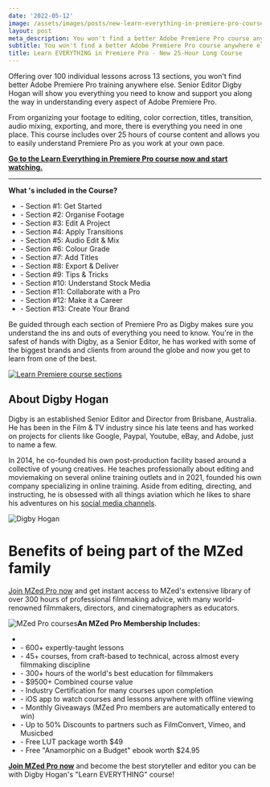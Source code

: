 ```yaml
---
date: '2022-05-12'
image: /assets/images/posts/new-learn-everything-in-premiere-pro-course-hero.jpg
layout: post
meta_description: You won't find a better Adobe Premiere Pro course anywhere else
subtitle: You won't find a better Adobe Premiere Pro course anywhere else
title: Learn EVERYTHING in Premiere Pro - New 25-Hour Long Course
---
```


Offering over 100 individual lessons across 13 sections, you won't find better Adobe Premiere Pro training anywhere else. Senior Editor Digby Hogan will show you everything you need to know and support you along the way in understanding every aspect of Adobe Premiere Pro. 

From organizing your footage to editing, color correction, titles, transition, audio mixing, exporting, and more, there is everything you need in one place. This course includes over 25 hours of course content and allows you to easily understand Premiere Pro as you work at your own pace.

[**Go to the Learn Everything in Premiere Pro course now and start watching.**](https://www.mzed.com/courses/learn-everything-in-premiere-pro)

* * *

**What 's included in the Course?**

  * \- Section #1: Get Started
  * \- Section #2: Organise Footage
  * \- Section #3: Edit A Project
  * \- Section #4: Apply Transitions
  * \- Section #5: Audio Edit & Mix
  * \- Section #6: Colour Grade
  * \- Section #7: Add Titles
  * \- Section #8: Export & Deliver 
  * \- Section #9: Tips & Tricks
  * \- Section #10: Understand Stock Media
  * \- Section #11: Collaborate with a Pro
  * \- Section #12: Make it a Career 
  * \- Section #13: Create Your Brand



 

Be guided through each section of Premiere Pro as Digby makes sure you understand the ins and outs of everything you need to know. You're in the safest of hands with Digby, as a Senior Editor, he has worked with some of the biggest brands and clients from around the globe and now you get to learn from one of the best.

 

[![Learn Premiere course sections](https://mzed-cdn1.sfo2.cdn.digitaloceanspaces.com/uploads/news/learn-premiere-course-box-art-1536x864.jpeg)](https://www.mzed.com/courses/learn-everything-in-premiere-pro)

## **About Digby Hogan**

Digby is an established Senior Editor and Director from Brisbane, Australia. He has been in the Film & TV industry since his late teens and has worked on projects for clients like Google, Paypal, Youtube, eBay, and Adobe, just to name a few.

In 2014, he co-founded his own post-production facility based around a collective of young creatives. He teaches professionally about editing and moviemaking on several online training outlets and in 2021, founded his own company specializing in online training. Aside from editing, directing, and instructing, he is obsessed with all things aviation which he likes to share his adventures on his [social media channels](https://www.instagram.com/therealdigbyhogan/?hl=en).

![Digby Hogan](https://mzed-cdn1.sfo2.cdn.digitaloceanspaces.com/uploads/news/MeetYourInstructor_DigbyHogan_Master.png)

# **Benefits of being part of the MZed family**

[Join MZed Pro now](https://www.mzed.com/checkout/?sku=MZEDPRO12) and get instant access to MZed's extensive library of over 300 hours of professional filmmaking advice, with many world-renowned filmmakers, directors, and cinematographers as educators.

![MZed Pro courses](https://mzed-cdn1.sfo2.cdn.digitaloceanspaces.com/uploads/news/MZed-all-courses-tiles-april-2022-1536x1082.jpeg)**An MZed Pro Membership Includes:**

  *  
  * \- 600+ expertly-taught lessons
  * \- 45+ courses, from craft-based to technical, across almost every filmmaking discipline
  * \- 300+ hours of the world's best education for filmmakers
  * \- $9500+ Combined course value
  * \- Industry Certification for many courses upon completion
  * \- iOS app to watch courses and lessons anywhere with offline viewing
  * \- Monthly Giveaways (MZed Pro members are automatically entered to win)
  * \- Up to 50% Discounts to partners such as FilmConvert, Vimeo, and Musicbed
  * \- Free LUT package worth $49
  * \- Free "Anamorphic on a Budget" ebook worth $24.95



 

**[Join MZed Pro now](https://www.mzed.com/checkout/?sku=MZEDPRO12)**  and become the best storyteller and editor you can be with Digby Hogan's "Learn EVERYTHING" course!